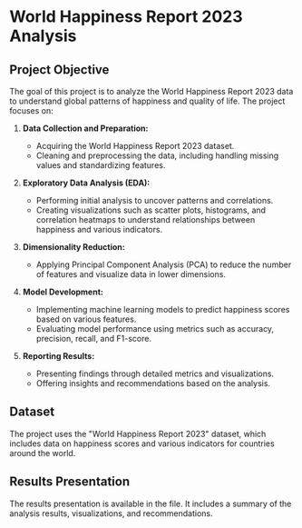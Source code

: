 # World Happiness Report 2023 Analysis

## Project Objective

The goal of this project is to analyze the World Happiness Report 2023 data to understand global patterns of happiness and quality of life. The project focuses on:

1. **Data Collection and Preparation:**
   - Acquiring the World Happiness Report 2023 dataset.
   - Cleaning and preprocessing the data, including handling missing values and standardizing features.

2. **Exploratory Data Analysis (EDA):**
   - Performing initial analysis to uncover patterns and correlations.
   - Creating visualizations such as scatter plots, histograms, and correlation heatmaps to understand relationships between happiness and various indicators.

3. **Dimensionality Reduction:**
   - Applying Principal Component Analysis (PCA) to reduce the number of features and visualize data in lower dimensions.

4. **Model Development:**
   - Implementing machine learning models to predict happiness scores based on various features.
   - Evaluating model performance using metrics such as accuracy, precision, recall, and F1-score.

5. **Reporting Results:**
   - Presenting findings through detailed metrics and visualizations.
   - Offering insights and recommendations based on the analysis.

## Dataset

The project uses the "World Happiness Report 2023" dataset, which includes data on happiness scores and various indicators for countries around the world.

## Results Presentation

The results presentation is available in the file. It includes a summary of the analysis results, visualizations, and recommendations.
